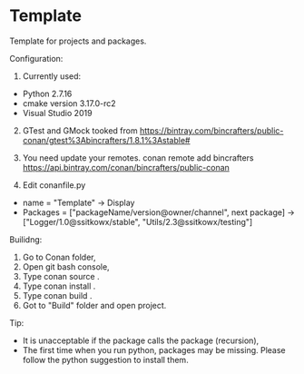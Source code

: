 # Template
Template for projects and packages.

Configuration:
1. Currently used:
- Python 2.7.16
- cmake version 3.17.0-rc2
- Visual Studio 2019

2. GTest and GMock tooked from 
   https://bintray.com/bincrafters/public-conan/gtest%3Abincrafters/1.8.1%3Astable#

3. You need update your remotes.
   conan remote add bincrafters https://api.bintray.com/conan/bincrafters/public-conan
   
4. Edit conanfile.py
  - name     = "Template"                                          -> Display
  - Packages = ["packageName/version@owner/channel", next package] -> ["Logger/1.0@ssitkowx/stable", "Utils/2.3@ssitkowx/testing"] 

Builidng:
1. Go to Conan folder,
2. Open git bash console,
3. Type conan source .
4. Type conan install .
5. Type conan build .
6. Got to "Build" folder and open project.

Tip:
- It is unacceptable if the package calls the package (recursion),
- The first time when you run python, packages may be missing. Please follow the python suggestion to install them.
